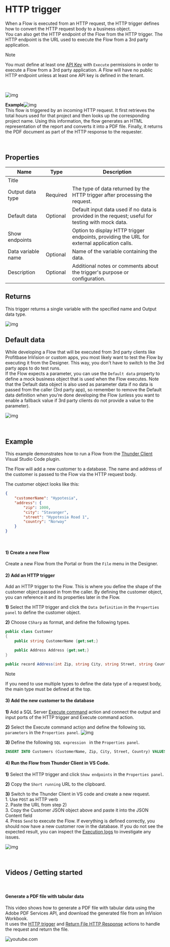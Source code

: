 # HTTP trigger

When a Flow is executed from an HTTP request, the HTTP trigger defines how to convert the HTTP request body to a business object.  
You can also get the HTTP endpoint of the Flow from the HTTP trigger. The HTTP endpoint is the URL used to execute the Flow from a 3rd party application.

> [!Note]
> You must define at least one [API Key](../tenants/api-keys.md) with `Execute` permissions in order to execute a Flow from a 3rd party application. A Flow will have no public HTTP endpoint unless at least one API key is defined in the tenant.


<br/>

![img](/images/flow/http-trigger.png)

**Example**![img](/images/strz.jpg)  
This flow is triggered by an incoming HTTP request. It first retrieves the total hours used for that project and then looks up the corresponding project name. Using this information, the flow generates an HTML representation of the report and converts it into a PDF file. Finally, it returns the PDF document as part of the HTTP response to the requester.

<br/>

## Properties

| Name                 | Type     | Description                         |
|----------------------|----------|-------------------------------------|
| Title                |          |  |
| Output data type           | Required |The type of data returned by the HTTP trigger after processing the request. |
| Default data | Optional | Default input data used if no data is provided in the request; useful for testing with mock data. |
| Show endpoints |  | Option to display HTTP trigger endpoints, providing the URL for external application calls.|
| Data variable name          | Optional | Name of the variable containing the data. |
| Description          | Optional |  Additional notes or comments about the trigger's purpose or configuration.   |

## Returns

This trigger returns a single variable with the specified name and Output data type. 

![img](../../../images/flow/schedule-trigger-output-type.png)
<br/>

## Default data
While developing a Flow that will be executed from 3rd party clients like Profitbase InVision or custom apps, you most likely want to test the Flow by executing it from the Designer. This way, you don't have to switch to the 3rd party apps to do test runs.  
If the Flow expects a parameter, you can use the `Default data` property to define a mock business object that is used when the Flow executes. Note that the Default data object is also used as parameter data if no data is passed from the caller (3rd party app), so remember to remove the Default data definition when you're done developing the Flow (unless you want to enable a fallback value if 3rd party clients do not provide a value to the parameter).


![img](https://profitbasedocs.blob.core.windows.net/flowimages/http-trigger.png)

<br/>

## Example

This example demonstrates how to run a Flow from the [Thunder Client](https://marketplace.visualstudio.com/items?itemName=rangav.vscode-thunder-client) Visual Studio Code plugin.  

The Flow will add a new customer to a database. The name and address of the customer is passed to the Flow via the HTTP request body.

The customer object looks like this:
```json
{
    "customerName": "Hypotesia",
    "address": {
        "zip": 1000,
        "city": "Stavanger",
        "street": "Hypotesia Road 1",
        "country": "Norway"
    }
}
```
<br/>

#### 1) Create a new Flow

Create a new Flow from the Portal or from the `File` menu in the Designer.

#### 2) Add an HTTP trigger

Add an HTTP trigger to the Flow. This is where you define the shape of the customer object passed in from the caller. By defining the customer object, you can reference it and its properties later in the Flow.  

**1)** Select the HTTP trigger and click the `Data Definition` in the `Properties panel` to define the customer object.  

**2)** Choose `CSharp` as format, and define the following types.  

```csharp
public class Customer
{
    public string CustomerName {get;set;}

    public Address Address {get;set;}
}

public record Address(int Zip, string City, string Street, string Country);
```
> [!NOTE]
> If you need to use multiple types to define the data type of a request body, the main type must be defined at the top.


#### 3) Add the new customer to the database

**1)** Add a SQL Server [Execute command](../actions/sql-server/execute-command.md) action and connect the output and input ports of the HTTP trigger and Execute command action.  

**2)** Select the Execute command action and define the following `SQL parameters` in the `Properties panel`.
![img](../../../images/http-trigger-example-sql-parameters.png)

**3)** Define the following `SQL expression ` in the `Properties panel`.
```sql
INSERT INTO Customers (CustomerName, Zip, City, Street, Country) VALUES(@CustomerName, @Zip, @City, @Street, @Country)
```

#### 4) Run the Flow from Thunder Client in VS Code.

**1)** Select the HTTP trigger and click `Show endpoints` in the `Properties panel`.  

**2)** Copy the `Short running` URL to the clipboard.  

**3)** Switch to the Thunder Client in VS code and create a new request.  
       1. Use `POST` as HTTP verb  
       2. Paste the URL from step 2)  
       3. Copy the Customer JSON object above and paste it into the JSON Content field  
       4. Press `Send` to execute the Flow. If everything is defined correctly, you should now have a new customer row in the database. If you do not see the expected result, you can inspect the [Execution logs](../flows/execution-logs.md) to investigate any issues.
       
![img](../../../images/http-trigger-example-thunder-client.PNG)

<br/>

## Videos / Getting started

<br/>

#### Generate a PDF file with tabular data
This video shows how to generate a PDF file with tabular data using the Adobe PDF Services API, and download the generated file from an InVision Workbook.  
It uses the [HTTP trigger](http-trigger.md) and [Return File HTTP Response](../actions/http/return-file-http-response.md) actions to handle the request and return the file.

![youtube.com](https://www.youtube.com/watch?v=mNDQqBQRmmM)